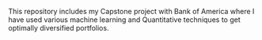 This repository includes my Capstone project with Bank of America where I have used various machine learning and Quantitative techniques to get optimally diversified portfolios.
